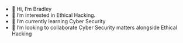 - 👋 Hi, I’m Bradley 
- 👀 I’m interested in Ethical Hacking.
- 🌱 I’m currently learning Cyber Security
- 💞️ I’m looking to collaborate Cyber Security matters alongside Ethical Hacking


<!---
kingbradley2k/kingbradley2k is a ✨ special ✨ repository because its `README.md` (this file) appears on your GitHub profile.
You can click the Preview link to take a look at your changes.
--->
